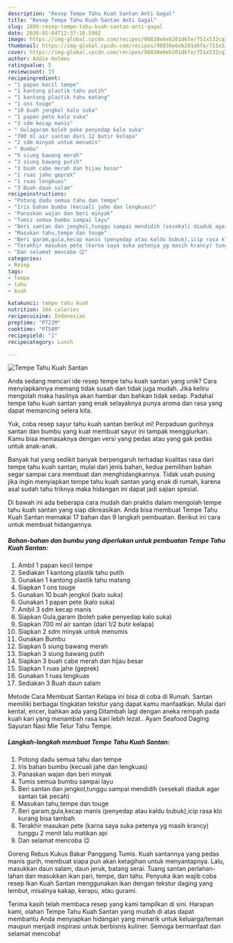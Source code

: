 ```yaml
---
description: "Resep Tempe Tahu Kuah Santan Anti Gagal"
title: "Resep Tempe Tahu Kuah Santan Anti Gagal"
slug: 2899-resep-tempe-tahu-kuah-santan-anti-gagal
date: 2020-05-04T12:37:16.598Z
image: https://img-global.cpcdn.com/recipes/98830e6eb201d6fe/751x532cq70/tempe-tahu-kuah-santan-foto-resep-utama.jpg
thumbnail: https://img-global.cpcdn.com/recipes/98830e6eb201d6fe/751x532cq70/tempe-tahu-kuah-santan-foto-resep-utama.jpg
cover: https://img-global.cpcdn.com/recipes/98830e6eb201d6fe/751x532cq70/tempe-tahu-kuah-santan-foto-resep-utama.jpg
author: Addie Holmes
ratingvalue: 5
reviewcount: 15
recipeingredient:
- "1 papan kecil tempe"
- "1 kantong plastik tahu putih"
- "1 kantong plastik tahu matang"
- "1 ons touge"
- "10 buah jengkol kalo suka"
- "1 papan pete kalo suka"
- "3 sdm kecap manis"
- " Gulagaram boleh pake penyedap kalo suka"
- "700 ml air santan dari 12 butir kelapa"
- "2 sdm minyak untuk menumis"
- " Bumbu"
- "5 siung bawang merah"
- "3 siung bawang putih"
- "3 buah cabe merah dan hijau besar"
- "1 ruas jahe geprek"
- "1 ruas lengkuas"
- "3 Buah daun salam"
recipeinstructions:
- "Potong dadu semua tahu dan tempe"
- "Iris bahan bumbu (kecuali jahe dan lengkuas)"
- "Panaskan wajan dan beri minyak"
- "Tumis semua bumbu sampai layu"
- "Beri santan dan jengkol,tunggu sampai mendidih (sesekali diaduk agar santan tak pecah)"
- "Masukan tahu,tempe dan touge"
- "Beri garam,gula,kecap manis (penyedap atau kaldu bubuk),icip rasa klo kurang bisa tambah"
- "Terakhir masukan pete (karna saya suka petenya yg masih krancy) tunggu 2 menit lalu matikan api"
- "Dan selamat mencoba 😉"
categories:
- Resep
tags:
- tempe
- tahu
- kuah

katakunci: tempe tahu kuah 
nutrition: 164 calories
recipecuisine: Indonesian
preptime: "PT22M"
cooktime: "PT58M"
recipeyield: "1"
recipecategory: Lunch

---
```



![Tempe Tahu Kuah Santan](https://img-global.cpcdn.com/recipes/98830e6eb201d6fe/751x532cq70/tempe-tahu-kuah-santan-foto-resep-utama.jpg)

Anda sedang mencari ide resep tempe tahu kuah santan yang unik? Cara menyiapkannya memang tidak susah dan tidak juga mudah. Jika keliru mengolah maka hasilnya akan hambar dan bahkan tidak sedap. Padahal tempe tahu kuah santan yang enak selayaknya punya aroma dan rasa yang dapat memancing selera kita.

Yuk, coba resep sayur tahu kuah santan berikut ini! Perpaduan gurihnya santan dan bumbu yang kuat membuat sayur ini tampak menggiurkan. Kamu bisa memasaknya dengan versi yang pedas atau yang gak pedas untuk anak-anak.

Banyak hal yang sedikit banyak berpengaruh terhadap kualitas rasa dari tempe tahu kuah santan, mulai dari jenis bahan, kedua pemilihan bahan segar sampai cara membuat dan menghidangkannya. Tidak usah pusing jika ingin menyiapkan tempe tahu kuah santan yang enak di rumah, karena asal sudah tahu triknya maka hidangan ini dapat jadi sajian spesial.


Di bawah ini ada beberapa cara mudah dan praktis dalam mengolah tempe tahu kuah santan yang siap dikreasikan. Anda bisa membuat Tempe Tahu Kuah Santan memakai 17 bahan dan 9 langkah pembuatan. Berikut ini cara untuk membuat hidangannya.

<!--inarticleads1-->

##### Bahan-bahan dan bumbu yang diperlukan untuk pembuatan Tempe Tahu Kuah Santan:

1. Ambil 1 papan kecil tempe
1. Sediakan 1 kantong plastik tahu putih
1. Gunakan 1 kantong plastik tahu matang
1. Siapkan 1 ons touge
1. Gunakan 10 buah jengkol (kalo suka)
1. Gunakan 1 papan pete (kalo suka)
1. Ambil 3 sdm kecap manis
1. Siapkan  Gula,garam (boleh pake penyedap kalo suka)
1. Siapkan 700 ml air santan (dari 1/2 butir kelapa)
1. Siapkan 2 sdm minyak untuk menumis
1. Gunakan  Bumbu
1. Siapkan 5 siung bawang merah
1. Siapkan 3 siung bawang putih
1. Siapkan 3 buah cabe merah dan hijau besar
1. Siapkan 1 ruas jahe (geprek)
1. Gunakan 1 ruas lengkuas
1. Sediakan 3 Buah daun salam


Metode Cara Membuat Santan Kelapa ini bisa di coba di Rumah. Santan memiliki berbagai tingkatan tekstur yang dapat kamu manfaatkan. Mulai dari kental, encer, bahkan ada yang Ditambah lagi dengan aneka rempah pada kuah kari yang menambah rasa kari lebih lezat.. Ayam Seafood Daging Sayuran Nasi Mie Telur Tahu Tempe. 

<!--inarticleads2-->

##### Langkah-langkah membuat Tempe Tahu Kuah Santan:

1. Potong dadu semua tahu dan tempe
1. Iris bahan bumbu (kecuali jahe dan lengkuas)
1. Panaskan wajan dan beri minyak
1. Tumis semua bumbu sampai layu
1. Beri santan dan jengkol,tunggu sampai mendidih (sesekali diaduk agar santan tak pecah)
1. Masukan tahu,tempe dan touge
1. Beri garam,gula,kecap manis (penyedap atau kaldu bubuk),icip rasa klo kurang bisa tambah
1. Terakhir masukan pete (karna saya suka petenya yg masih krancy) tunggu 2 menit lalu matikan api
1. Dan selamat mencoba 😉


Goreng Rebus Kukus Bakar Panggang Tumis. Kuah santannya yang pedas manis gurih, membuat siapa pun akan ketagihan untuk menyantapnya. Lalu, masukkan daun salam, daun jeruk, batang serai. Tuang santan perlahan-lahan dan masukkan ikan pari, tempe, dan tahu. Penyuka ikan wajib coba resep Ikan Kuah Santan menggunakan ikan dengan tekstur daging yang lembut, misalnya kakap, kerapu, atau gurami. 

Terima kasih telah membaca resep yang kami tampilkan di sini. Harapan kami, olahan Tempe Tahu Kuah Santan yang mudah di atas dapat membantu Anda menyiapkan hidangan yang menarik untuk keluarga/teman maupun menjadi inspirasi untuk berbisnis kuliner. Semoga bermanfaat dan selamat mencoba!
